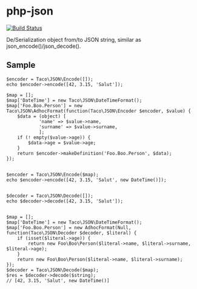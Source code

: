 php-json
========

[![Build Status](https://travis-ci.org/tacoberu/php-json.svg?branch=master)](https://travis-ci.org/tacoberu/php-json)

De/Serialization object from/to JSON string, similar as json_encode()/json_decode().


## Sample

    $encoder = Taco\JSON\Encode([]);
    echo $encoder->encode([42, 3.15, 'Salut']);

    $map = [];
    $map['DateTime'] = new Taco\JSON\DateTimeFormat();
    $map['Foo.Boo.Person'] = new Taco\JSON\AdhocFormat(function(Taco\JSON\Encoder $encoder, $value) {
    	$data = (object) [
    			'name' => $value->name,
    			'surname' => $value->surname,
    			];
    	if (! empty($value->age)) {
    		$data->age = $value->age;
    	}
    	return $encoder->makeDefinition('Foo.Boo.Person', $data);
    });


    $encoder = Taco\JSON\Encode($map);
    echo $encoder->encode([42, 3.15, 'Salut', new DateTime()]);


    $decoder = Taco\JSON\Decode([]);
    echo $decoder->decode([42, 3.15, 'Salut']);


    $map = [];
    $map['DateTime'] = new Taco\JSON\DateTimeFormat();
    $map['Foo.Boo.Person'] = new AdhocFormat(Null, function(Taco\JSON\Decoder $decoder, $literal) {
    	if (isset($literal->age)) {
    		return new Foo\Boo\Person($literal->name, $literal->surname, $literal->age);
    	}
    	return new Foo\Boo\Person($literal->name, $literal->surname);
    });
    $decoder = Taco\JSON\Decode($map);
    $res = $decoder->decode($string);
    // [42, 3.15, 'Salut', new DateTime()]
